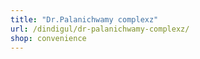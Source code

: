 ```yaml
---
title: "Dr.Palanichwamy complexz"
url: /dindigul/dr-palanichwamy-complexz/
shop: convenience
---
```

